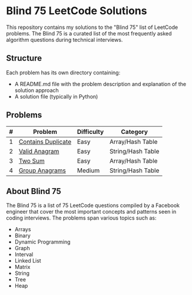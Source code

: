 # Blind 75 LeetCode Solutions

This repository contains my solutions to the "Blind 75" list of LeetCode problems. The Blind 75 is a curated list of the most frequently asked algorithm questions during technical interviews.

## Structure

Each problem has its own directory containing:
- A README.md file with the problem description and explanation of the solution approach
- A solution file (typically in Python)

## Problems

| # | Problem | Difficulty | Category |
|---|---------|------------|----------|
| 1 | [Contains Duplicate](./contains_duplicate) | Easy | Array/Hash Table |
| 2 | [Valid Anagram](./valid_anagram) | Easy | String/Hash Table |
| 3 | [Two Sum](./two_sum) | Easy | Array/Hash Table |
| 4 | [Group Anagrams](./group_anagrams) | Medium | String/Hash Table |

## About Blind 75

The Blind 75 is a list of 75 LeetCode questions compiled by a Facebook engineer that cover the most important concepts and patterns seen in coding interviews. The problems span various topics such as:

- Arrays
- Binary
- Dynamic Programming
- Graph
- Interval
- Linked List
- Matrix
- String
- Tree
- Heap

